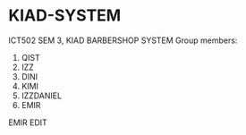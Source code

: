 # KIAD-SYSTEM
ICT502 SEM 3, KIAD BARBERSHOP SYSTEM
Group members:
1) QIST
2) IZZ
3) DINI
4) KIMI
5) IZZDANIEL
6) EMIR

EMIR EDIT